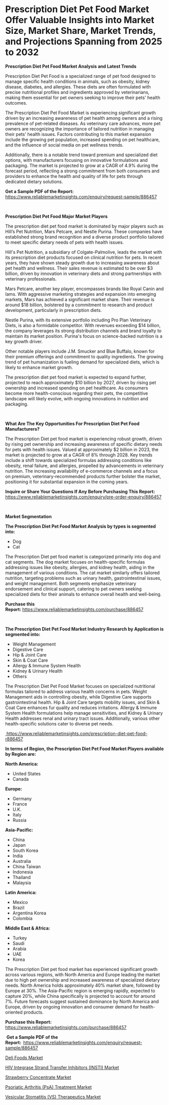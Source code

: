 <p><h1>Prescription Diet Pet Food Market Offer Valuable Insights into Market Size, Market Share, Market Trends, and Projections Spanning from 2025 to 2032</h1></p><p><strong>Prescription Diet Pet Food Market Analysis and Latest Trends</strong></p>
<p><p>Prescription Diet Pet Food is a specialized range of pet food designed to manage specific health conditions in animals, such as obesity, kidney disease, diabetes, and allergies. These diets are often formulated with precise nutritional profiles and ingredients approved by veterinarians, making them essential for pet owners seeking to improve their pets' health outcomes.</p><p>The Prescription Diet Pet Food Market is experiencing significant growth driven by an increasing awareness of pet health among owners and a rising prevalence of pet-related diseases. As veterinary care advances, more pet owners are recognizing the importance of tailored nutrition in managing their pets' health issues. Factors contributing to this market expansion include the growing pet population, increased spending on pet healthcare, and the influence of social media on pet wellness trends.</p><p>Additionally, there is a notable trend toward premium and specialized diet options, with manufacturers focusing on innovative formulations and packaging. The market is projected to grow at a CAGR of 4.9% during the forecast period, reflecting a strong commitment from both consumers and providers to enhance the health and quality of life for pets through dedicated dietary solutions.</p></p>
<p><strong>Get a Sample PDF of the Report:&nbsp;</strong> <a href="https://www.reliablemarketinsights.com/enquiry/request-sample/886457?utm_campaign=2241&utm_medium=2&utm_source=Github&utm_content=ia&utm_term=07042025&utm_id=prescription-diet-pet-food">https://www.reliablemarketinsights.com/enquiry/request-sample/886457</a></p>
<p>&nbsp;</p>
<p><strong>Prescription Diet Pet Food Major Market Players</strong></p>
<p><p>The prescription diet pet food market is dominated by major players such as Hill’s Pet Nutrition, Mars Petcare, and Nestle Purina. These companies have established strong brand recognition and a diverse product portfolio tailored to meet specific dietary needs of pets with health issues.</p><p>Hill's Pet Nutrition, a subsidiary of Colgate-Palmolive, leads the market with its prescription diet products focused on clinical nutrition for pets. In recent years, they have shown steady growth due to increasing awareness about pet health and wellness. Their sales revenue is estimated to be over $3 billion, driven by innovation in veterinary diets and strong partnerships with veterinary professionals.</p><p>Mars Petcare, another key player, encompasses brands like Royal Canin and Iams. With aggressive marketing strategies and expansion into emerging markets, Mars has achieved a significant market share. Their revenue is around $18 billion, bolstered by a commitment to research and product development, particularly in prescription diets.</p><p>Nestle Purina, with its extensive portfolio including Pro Plan Veterinary Diets, is also a formidable competitor. With revenues exceeding $14 billion, the company leverages its strong distribution channels and brand loyalty to maintain its market position. Purina's focus on science-backed nutrition is a key growth driver.</p><p>Other notable players include J.M. Smucker and Blue Buffalo, known for their premium offerings and commitment to quality ingredients. The growing trend of pet humanization is fueling demand for specialized diets, which is likely to enhance market growth.</p><p>The prescription diet pet food market is expected to expand further, projected to reach approximately $10 billion by 2027, driven by rising pet ownership and increased spending on pet healthcare. As consumers become more health-conscious regarding their pets, the competitive landscape will likely evolve, with ongoing innovations in nutrition and packaging.</p></p>
<p>&nbsp;</p>
<p><strong>What Are The Key Opportunities For Prescription Diet Pet Food Manufacturers?</strong></p>
<p><p>The Prescription Diet pet food market is experiencing robust growth, driven by rising pet ownership and increasing awareness of specific dietary needs for pets with health issues. Valued at approximately $2 billion in 2023, the market is projected to grow at a CAGR of 8% through 2028. Key trends include a shift towards specialized formulas addressing conditions like obesity, renal failure, and allergies, propelled by advancements in veterinary nutrition. The increasing availability of e-commerce channels and a focus on premium, veterinary-recommended products further bolster the market, positioning it for substantial expansion in the coming years.</p></p>
<p><strong>Inquire or Share Your Questions If Any Before Purchasing This Report:</strong> <a href="https://www.reliablemarketinsights.com/enquiry/pre-order-enquiry/886457?utm_campaign=2241&utm_medium=2&utm_source=Github&utm_content=ia&utm_term=07042025&utm_id=prescription-diet-pet-food">https://www.reliablemarketinsights.com/enquiry/pre-order-enquiry/886457</a></p>
<p>&nbsp;</p>
<p><strong>Market Segmentation</strong></p>
<p><strong>The Prescription Diet Pet Food Market Analysis by types is segmented into:</strong></p>
<p><ul><li>Dog</li><li>Cat</li></ul></p>
<p><p>The Prescription Diet pet food market is categorized primarily into dog and cat segments. The dog market focuses on health-specific formulas addressing issues like obesity, allergies, and kidney health, aiding in the management of various conditions. The cat market similarly offers tailored nutrition, targeting problems such as urinary health, gastrointestinal issues, and weight management. Both segments emphasize veterinary endorsement and clinical support, catering to pet owners seeking specialized diets for their animals to enhance overall health and well-being.</p></p>
<p><strong>Purchase this Report:&nbsp;</strong><a href="https://www.reliablemarketinsights.com/purchase/886457?utm_campaign=2241&utm_medium=2&utm_source=Github&utm_content=ia&utm_term=07042025&utm_id=prescription-diet-pet-food">https://www.reliablemarketinsights.com/purchase/886457</a></p>
<p>&nbsp;</p>
<p><strong>The Prescription Diet Pet Food Market Industry Research by Application is segmented into:</strong></p>
<p><ul><li>Weight Management</li><li>Digestive Care</li><li>Hip & Joint Care</li><li>Skin & Coat Care</li><li>Allergy & Immune System Health</li><li>Kidney & Urinary Health</li><li>Others</li></ul></p>
<p><p>The Prescription Diet Pet Food Market focuses on specialized nutritional formulas tailored to address various health concerns in pets. Weight Management aids in controlling obesity, while Digestive Care supports gastrointestinal health. Hip & Joint Care targets mobility issues, and Skin & Coat Care enhances fur quality and reduces irritations. Allergy & Immune System Health formulations help manage sensitivities, and Kidney & Urinary Health addresses renal and urinary tract issues. Additionally, various other health-specific solutions cater to diverse pet needs.</p></p>
<p><a href="https://www.reliablemarketinsights.com/prescription-diet-pet-food-r886457?utm_campaign=2241&utm_medium=2&utm_source=Github&utm_content=ia&utm_term=07042025&utm_id=prescription-diet-pet-food">&nbsp;https://www.reliablemarketinsights.com/prescription-diet-pet-food-r886457</a></p>
<p><strong>In terms of Region, the Prescription Diet Pet Food Market Players available by Region are:</strong></p>
<p>
    <p> <strong> North America: </strong>
        <ul>
            <li>United States</li>
            <li>Canada</li>
        </ul>
        </p> 
    <p> <strong> Europe: </strong>
        <ul>
            <li>Germany</li>
            <li>France</li>
            <li>U.K.</li>
            <li>Italy</li>
            <li>Russia</li>
        </ul>
        </p> 
    <p> <strong> Asia-Pacific: </strong>
        <ul>
            <li>China</li>
            <li>Japan</li>
            <li>South Korea</li>
            <li>India</li>
            <li>Australia</li>
            <li>China Taiwan</li>
            <li>Indonesia</li>
            <li>Thailand</li>
            <li>Malaysia</li>
        </ul>
        </p> 
    <p> <strong> Latin America: </strong>
        <ul>
            <li>Mexico</li>
            <li>Brazil</li>
            <li>Argentina Korea</li>
            <li>Colombia</li>
        </ul>
        </p> 
    <p> <strong> Middle East & Africa: </strong>
        <ul>
            <li>Turkey</li>
            <li>Saudi</li>
            <li>Arabia</li>
            <li>UAE</li>
            <li>Korea</li>
        </ul>
    </p>
    </p>
<p><p>The Prescription Diet pet food market has experienced significant growth across various regions, with North America and Europe leading the market due to high pet ownership and increased awareness of specialized dietary needs. North America holds approximately 40% market share, followed by Europe at 30%. The Asia-Pacific region is emerging rapidly, expected to capture 20%, while China specifically is projected to account for around 7%. Future forecasts suggest sustained dominance by North America and Europe, driven by ongoing innovation and consumer demand for health-oriented products.</p></p>
<p><strong>Purchase this Report: </strong><a href="https://www.reliablemarketinsights.com/purchase/886457?utm_campaign=2241&utm_medium=2&utm_source=Github&utm_content=ia&utm_term=07042025&utm_id=prescription-diet-pet-food">https://www.reliablemarketinsights.com/purchase/886457</a></p>
<p>&nbsp;<strong>Get a Sample PDF of the Report:&nbsp;&nbsp;</strong><a href="https://www.reliablemarketinsights.com/enquiry/request-sample/886457?utm_campaign=2241&utm_medium=2&utm_source=Github&utm_content=ia&utm_term=07042025&utm_id=prescription-diet-pet-food">https://www.reliablemarketinsights.com/enquiry/request-sample/886457</a></p>
<p><strong></strong></p>
<p><p><a href="https://github.com/bloggglazaie/Market-Research-Report-List-1/blob/main/deli-foods-market.md?utm_campaign=2241&utm_medium=2&utm_source=Github&utm_content=ia&utm_term=07042025&utm_id=prescription-diet-pet-food">Deli Foods Market</a></p><p><a href="https://www.linkedin.com/pulse/report-impact-latest-trends-hiv-integrase-strand-transfer-inhibitors-57ume?utm_campaign=2241&utm_medium=2&utm_source=Github&utm_content=ia&utm_term=07042025&utm_id=prescription-diet-pet-food">HIV Integrase Strand Transfer Inhibitors (INSTI) Market</a></p><p><a href="https://github.com/nikkoureta1y/Market-Research-Report-List-1/blob/main/strawberry-concentrate-market.md?utm_campaign=2241&utm_medium=2&utm_source=Github&utm_content=ia&utm_term=07042025&utm_id=prescription-diet-pet-food">Strawberry Concentrate Market</a></p><p><a href="https://www.linkedin.com/pulse/psoriatic-arthritis-psa-treatment-market-growth-insights-dzaoe?utm_campaign=2241&utm_medium=2&utm_source=Github&utm_content=ia&utm_term=07042025&utm_id=prescription-diet-pet-food">Psoriatic Arthritis (PsA) Treatment Market</a></p><p><a href="https://www.linkedin.com/pulse/global-vesicular-stomatitis-vs-therapeutics-market-set-grow-despite-h2ine?utm_campaign=2241&utm_medium=2&utm_source=Github&utm_content=ia&utm_term=07042025&utm_id=prescription-diet-pet-food">Vesicular Stomatitis (VS) Therapeutics Market</a></p></p>
